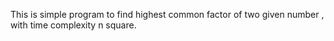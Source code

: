This is simple program to find highest common factor of two given number , with time complexity n square.
